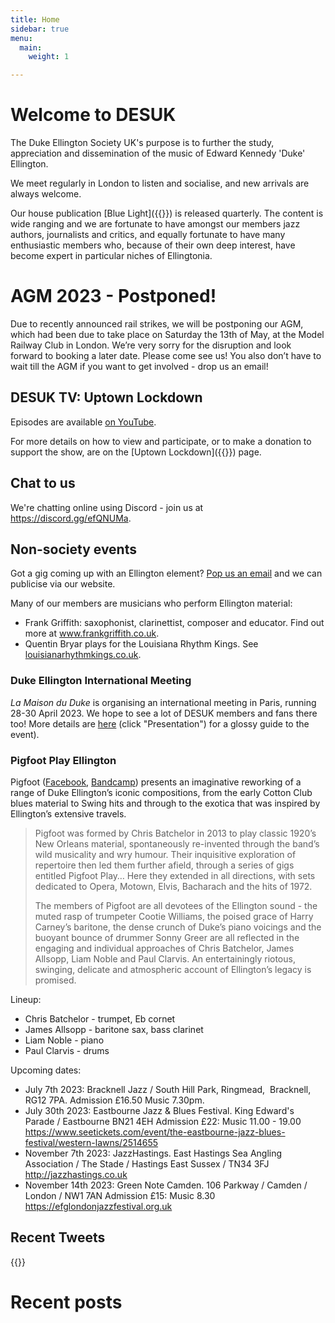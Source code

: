 ```yaml
---
title: Home
sidebar: true
menu:
  main:
    weight: 1

---
```

# Welcome to DESUK

The Duke Ellington Society UK's purpose is to further the study, appreciation and dissemination of the music of Edward Kennedy 'Duke' Ellington.

We meet regularly in London to listen and socialise, and new arrivals are always welcome.

Our house publication [Blue Light]({{<relref blue_light>}}) is released quarterly. The content is wide ranging and we are fortunate to have amongst our members jazz authors, journalists and critics, and equally fortunate to have many enthusiastic members who, because of their own deep interest, have become expert in particular niches of Ellingtonia.

# AGM 2023 - Postponed!

Due to recently announced rail strikes, we will be postponing our AGM, which had
been due to take place on Saturday the 13th of May, at the Model Railway Club in
London. We’re very sorry for the disruption and look forward to booking a later
date. Please come see us! You also don’t have to wait till the AGM if you want
to get involved - drop us an email!

## DESUK TV: Uptown Lockdown

Episodes are available [on YouTube](https://www.youtube.com/channel/UCq3QqJgdSJwk4nlmnnaH42Q/).

For more details on how to view and participate, or to make a donation to support the show, are on the [Uptown Lockdown]({{<relref uptown_lockdown>}}) page.

## Chat to us

We're chatting online using Discord - join us at https://discord.gg/efQNUMa.

## Non-society events

Got a gig coming up with an Ellington element? <a href="mailto:desuk@dukeellington.org.uk">Pop us an email</a> and we can publicise via our website.

Many of our members are musicians who perform Ellington material:
* Frank Griffith: saxophonist, clarinettist, composer and educator. Find out more at www.frankgriffith.co.uk.
* Quentin Bryar plays for the Louisiana Rhythm Kings. See [louisianarhythmkings.co.uk](http://louisianarhythmkings.co.uk/). <!-- https broken for this site -->

### Duke Ellington International Meeting

*La Maison du Duke* is organising an international meeting in Paris, running 28-30 April 2023. We hope to see a lot of DESUK members and fans there too! More details are [here](https://www.maison-du-duke.com/meeting-2023/meeting-international/) (click "Presentation") for a glossy guide to the event).

### Pigfoot Play Ellington

Pigfoot ([Facebook](https://www.facebook.com/Pigfoot4), [Bandcamp](https://chrisbatchelor.bandcamp.com/releases)) presents an imaginative reworking of a range of Duke Ellington’s iconic compositions, from the early Cotton Club blues material to Swing hits and through to the exotica that was inspired by Ellington’s extensive travels.

> Pigfoot was formed by Chris Batchelor in 2013 to play classic 1920’s New Orleans material, spontaneously re-invented through the band’s wild musicality and wry humour. Their inquisitive exploration of repertoire then led them further afield, through a series of gigs entitled Pigfoot Play… Here they extended in all directions, with sets dedicated to Opera, Motown, Elvis, Bacharach and the hits of 1972.
>
> The members of Pigfoot are all devotees of the Ellington sound - the muted
> rasp of trumpeter Cootie Williams, the poised grace of Harry Carney’s
> baritone, the dense crunch of Duke’s piano voicings and the buoyant bounce of
> drummer Sonny Greer are all reflected in the engaging and individual
> approaches of Chris Batchelor, James Allsopp, Liam Noble and Paul Clarvis. An
> entertainingly riotous, swinging, delicate and atmospheric account of
> Ellington’s legacy is promised.

Lineup:

* Chris Batchelor - trumpet, Eb cornet
* James Allsopp - baritone sax, bass clarinet
* Liam Noble - piano
* Paul Clarvis - drums

Upcoming dates:

* July 7th 2023: Bracknell Jazz / South Hill Park, Ringmead,  Bracknell,  RG12 7PA. Admission £16.50 Music 7.30pm.
* July 30th 2023: Eastbourne Jazz & Blues Festival.  King Edward's Parade / Eastbourne BN21 4EH Admission £22: Music 11.00 - 19.00 https://www.seetickets.com/event/the-eastbourne-jazz-blues-festival/western-lawns/2514655
* November 7th 2023: JazzHastings.  East Hastings Sea Angling Association / The Stade / Hastings East Sussex / TN34 3FJ http://jazzhastings.co.uk
* November 14th 2023: Green Note Camden.  106 Parkway / Camden / London  / NW1 7AN Admission £15: Music 8.30 https://efglondonjazzfestival.org.uk

## Recent Tweets

{{<tweets tweet-limit="2">}}

# Recent posts
